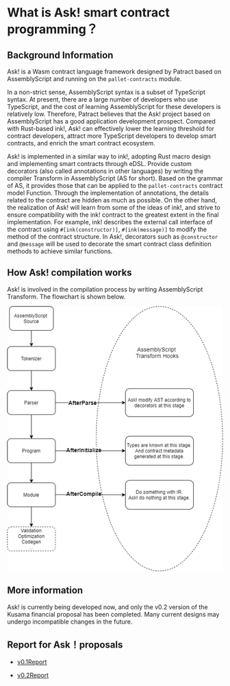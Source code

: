 # What is Ask! smart contract programming？

## Background Information

Ask! is a Wasm contract language framework designed by Patract based on AssemblyScript and running on the `pallet-contracts` module.

In a non-strict sense, AssemblyScript syntax is a subset of TypeScript syntax. At present, there are a large number of developers who use TypeScript, and the cost of learning AssemblyScript for these developers is relatively low. Therefore, Patract believes that the Ask! project based on AssemblyScript has a good application development prospect. Compared with Rust-based ink!, Ask! can effectively lower the learning threshold for contract developers, attract more TypeScript developers to develop smart contracts, and enrich the smart contract ecosystem.

Ask! is implemented in a similar way to ink!, adopting Rust macro design and implementing smart contracts through eDSL. Provide custom decorators (also called annotations in other languages) by writing the compiler Transform in AssemblyScript (AS for short). Based on the grammar of AS, it provides those that can be applied to the `pallet-contracts` contract model Function. Through the implementation of annotations, the details related to the contract are hidden as much as possible. On the other hand, the realization of Ask! will learn from some of the ideas of ink!, and strive to ensure compatibility with the ink! contract to the greatest extent in the final implementation. For example, ink! describes the external call interface of the contract using `#[ink(constructor)]`, `#[ink(message)]` to modify the method of the contract structure.
In Ask!, decorators such as `@constructor` and `@message` will be used to decorate the smart contract class definition methods to achieve similar functions.

## How Ask! compilation works

Ask! is involved in the compilation process by writing AssemblyScript Transform. The flowchart is shown below.

![ask-design](./img/ask-design.png)

## More information

Ask! is currently being developed now, and only the v0.2 version of the Kusama financial proposal has been completed. Many current designs may undergo incompatible changes in the future.

## Report for Ask！proposals

- [v0.1Report](./reports/v0.1Report.md)

- [v0.2Report](./reports/v0.2Report.md)

